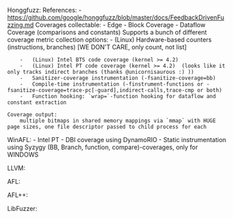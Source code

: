 Honggfuzz:
    References:
        -    https://github.com/google/honggfuzz/blob/master/docs/FeedbackDrivenFuzzing.md
    Coverages collectable:
        - Edge
        - Block Coverage
        - Dataflow Coverage (comparisons and constants)
    Supports a bunch of different coverage metric collection options:
        -   (Linux) Hardware-based counters (instructions, branches) [WE DON'T CARE, only count, not list]

        -   (Linux) Intel BTS code coverage (kernel >= 4.2)
        -   (Linux) Intel PT code coverage (kernel >= 4.2)  (looks like it only tracks indirect branches (thanks @unicornisaurous :) ))
        -   Sanitizer-coverage instrumentation (-fsanitize-coverage=bb)
        -   Compile-time instrumentation (-finstrument-functions or -fsanitize-coverage=trace-pc[-guard],indirect-calls,trace-cmp or both)
        -   Function hooking: `wrap=`-function hooking for dataflow and constant extraction

    Coverage output:
        multiple bitmaps in shared memory mappings via `mmap` with HUGE page sizes, one file descriptor passed to child process for each

WinAFL:
    -   Intel PT
    -   DBI coverage using DynamoRIO
    -   Static instrumentation using Syzygy (BB, Branch, function, compare)-coverages, only for WINDOWS

LLVM:

AFL:

AFL++:

LibFuzzer:
